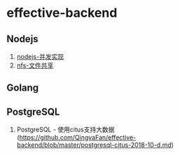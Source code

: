 # effective-backend

## Nodejs

1. [nodejs-并发实现](https://github.com/QingyaFan/effective-backend/blob/master/nodejs-%E5%B9%B6%E5%8F%91.md)
2. [nfs-文件共享](https://github.com/QingyaFan/effective-backend/blob/master/nfs-2018-06-a.md)

## Golang

## PostgreSQL

1. PostgreSQL - 使用citus支持大数据(https://github.com/QingyaFan/effective-backend/blob/master/postgresql-citus-2018-10-d.md)